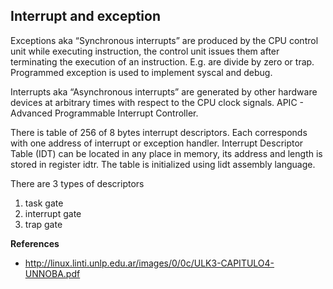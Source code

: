 ## Interrupt and exception


Exceptions aka “Synchronous interrupts” are produced by the CPU control unit while executing instruction, the control
unit issues them after terminating the execution of an instruction. E.g. are divide by zero or trap. Programmed exception is used to implement syscal and debug.

Interrupts aka “Asynchronous interrupts” are generated by other hardware devices at arbitrary times with respect to the
CPU clock signals. APIC - Advanced Programmable Interrupt Controller.

There is table of 256 of 8 bytes interrupt descriptors. Each corresponds with one address of interrupt or exception
handler. Interrupt Descriptor Table (IDT) can be located in any place in memory, its address and length is stored in register idtr. The table is initialized using lidt assembly language.

There are 3 types of descriptors

1. task gate
2. interrupt gate
3. trap gate

**References**

* http://linux.linti.unlp.edu.ar/images/0/0c/ULK3-CAPITULO4-UNNOBA.pdf
